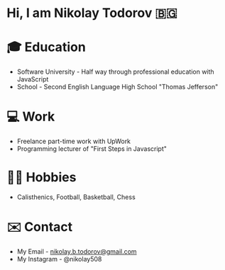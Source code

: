# Hi, I am Nikolay Todorov 🇧🇬

# 🎓 Education
- Software University - Half way through professional education with JavaScript
- School - Second English Language High School "Thomas Jefferson"

# 💻 Work
- Freelance part-time work with UpWork
- Programming lecturer of "First Steps in Javascript"

# 🏋️‍♂️ Hobbies
- Calisthenics, Football, Basketball, Chess

# ✉️ Contact
- My Email - nikolay.b.todorov@gmail.com
- My Instagram - @nikolay508
